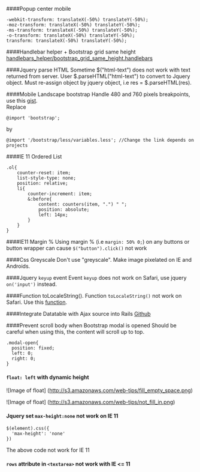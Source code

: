 ####Popup center mobile
```
-webkit-transform: translateX(-50%) translateY(-50%);
-moz-transform: translateX(-50%) translateY(-50%);
-ms-transform: translateX(-50%) translateY(-50%);
-o-transform: translateX(-50%) translateY(-50%);
transform: translateX(-50%) translateY(-50%);
```

####Handlebar helper + Bootstrap grid same height
[handlebars_helper/bootstrap_grid_same_height.handlebars](handlebars_helper/bootstrap_grid_same_height.handlebars)

####Jquery parse HTML
Sometime $("html-text") does not work with text returned from server. User $.parseHTML("html-text") to convert to Jquery object. Must re-assign object by jquery object, i.e res = $.parseHTML(res).

####Mobile Landscape bootstrap
Handle 480 and 760 pixels breakpoints, use this [gist](https://gist.githubusercontent.com/andyl/6360906/raw/dc9dd7c05d3f538da1e37fd50c85afbaa4365029/bootstrap_ms.css.scss).<br />
Replace
```
@import 'bootstrap';
```
by
```
@import '/bootstrap/less/variables.less'; //Change the link depends on projects
```

####IE 11 Ordered List
```
.ol{
	counter-reset: item;
	list-style-type: none;
	position: relative;
	li{
		counter-increment: item;
		&:before{	
			content: counters(item, ".") " ";
			position: absolute;
			left: 14px;
		}
	}
}
```

####IE11 Margin %
Using margin % (i.e `margin: 50% 0;`) on any buttons or button wrapper can cause `$("button").click()` not work

####Css Greyscale
Don't use "greyscale". Make image pixelated on IE and Androids.

####Jquery `keyup` event
Event `keyup` does not work on Safari, use jquery `on('input')` instead.

####Function toLocaleString().
Function `toLocaleString()` not work on Safari. Use this [function](https://github.com/nlt2390/web_tips/blob/master/localeString.js).

####Integrate Datatable with Ajax source into Rails
[Github](https://github.com/nlt2390/simple-rails-datatable-ajax)


####Prevent scroll body when Bootstrap modal is opened
Should be careful when using this, the content will scroll up to top.

```
.modal-open{
  position: fixed;
  left: 0;
  right: 0;
}
```


#### `float: left` with dynamic height

![Image of float]
(http://s3.amazonaws.com/web-tips/fill_empty_space.png)

![Image of float]
(http://s3.amazonaws.com/web-tips/not_fill_in.png)

#### Jquery set `max-height:none` not work on IE 11
```
$(element).css({
  'max-height': 'none'
})
```
The above code not work for IE 11

#### `rows` attribute in `<textarea>` not work with IE <= 11
